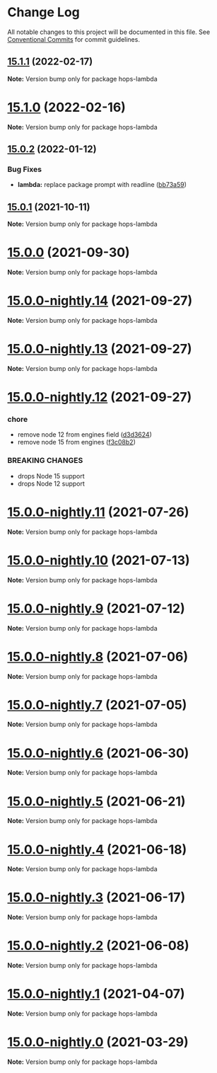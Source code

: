 # Change Log

All notable changes to this project will be documented in this file.
See [Conventional Commits](https://conventionalcommits.org) for commit guidelines.

## [15.1.1](https://github.com/xing/hops/compare/v15.1.0...v15.1.1) (2022-02-17)

**Note:** Version bump only for package hops-lambda





# [15.1.0](https://github.com/xing/hops/compare/v15.0.2...v15.1.0) (2022-02-16)

**Note:** Version bump only for package hops-lambda





## [15.0.2](https://github.com/xing/hops/compare/v15.0.1...v15.0.2) (2022-01-12)


### Bug Fixes

* **lambda:** replace package prompt with readline ([bb73a59](https://github.com/xing/hops/commit/bb73a59f2d6c53c83ba39ae443570d7a4d387678))





## [15.0.1](https://github.com/xing/hops/compare/v15.0.0...v15.0.1) (2021-10-11)

**Note:** Version bump only for package hops-lambda





# [15.0.0](https://github.com/xing/hops/compare/v15.0.0-nightly.14...v15.0.0) (2021-09-30)

**Note:** Version bump only for package hops-lambda





# [15.0.0-nightly.14](https://github.com/xing/hops/compare/v15.0.0-nightly.13...v15.0.0-nightly.14) (2021-09-27)

**Note:** Version bump only for package hops-lambda





# [15.0.0-nightly.13](https://github.com/xing/hops/compare/v15.0.0-nightly.12...v15.0.0-nightly.13) (2021-09-27)

**Note:** Version bump only for package hops-lambda





# [15.0.0-nightly.12](https://github.com/xing/hops/compare/v15.0.0-nightly.11...v15.0.0-nightly.12) (2021-09-27)


### chore

* remove node 12 from engines field ([d3d3624](https://github.com/xing/hops/commit/d3d3624cec813bfe4d9ab4abe86e051bd7f9e61e))
* remove node 15 from engines ([f3c08b2](https://github.com/xing/hops/commit/f3c08b28feb6d64ff57f6c34b1f67a023146243d))


### BREAKING CHANGES

* drops Node 15 support
* drops Node 12 support





# [15.0.0-nightly.11](https://github.com/xing/hops/compare/v15.0.0-nightly.10...v15.0.0-nightly.11) (2021-07-26)

**Note:** Version bump only for package hops-lambda





# [15.0.0-nightly.10](https://github.com/xing/hops/compare/v15.0.0-nightly.9...v15.0.0-nightly.10) (2021-07-13)

**Note:** Version bump only for package hops-lambda





# [15.0.0-nightly.9](https://github.com/xing/hops/compare/v15.0.0-nightly.8...v15.0.0-nightly.9) (2021-07-12)

**Note:** Version bump only for package hops-lambda





# [15.0.0-nightly.8](https://github.com/xing/hops/compare/v15.0.0-nightly.7...v15.0.0-nightly.8) (2021-07-06)

**Note:** Version bump only for package hops-lambda





# [15.0.0-nightly.7](https://github.com/xing/hops/compare/v15.0.0-nightly.6...v15.0.0-nightly.7) (2021-07-05)

**Note:** Version bump only for package hops-lambda





# [15.0.0-nightly.6](https://github.com/xing/hops/compare/v15.0.0-nightly.5...v15.0.0-nightly.6) (2021-06-30)

**Note:** Version bump only for package hops-lambda





# [15.0.0-nightly.5](https://github.com/xing/hops/compare/v15.0.0-nightly.4...v15.0.0-nightly.5) (2021-06-21)

**Note:** Version bump only for package hops-lambda





# [15.0.0-nightly.4](https://github.com/xing/hops/compare/v15.0.0-nightly.3...v15.0.0-nightly.4) (2021-06-18)

**Note:** Version bump only for package hops-lambda





# [15.0.0-nightly.3](https://github.com/xing/hops/compare/v15.0.0-nightly.2...v15.0.0-nightly.3) (2021-06-17)

**Note:** Version bump only for package hops-lambda





# [15.0.0-nightly.2](https://github.com/xing/hops/compare/v15.0.0-nightly.1...v15.0.0-nightly.2) (2021-06-08)

**Note:** Version bump only for package hops-lambda





# [15.0.0-nightly.1](https://github.com/xing/hops/compare/v15.0.0-nightly.0...v15.0.0-nightly.1) (2021-04-07)

**Note:** Version bump only for package hops-lambda





# [15.0.0-nightly.0](https://github.com/xing/hops/compare/v14.0.0...v15.0.0-nightly.0) (2021-03-29)

**Note:** Version bump only for package hops-lambda
